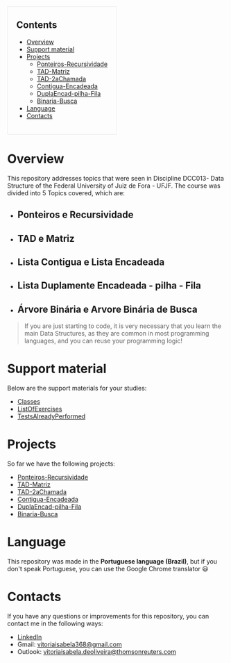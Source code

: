 <div style="border: solid 1px; width: fit-content; padding: 0px 20px 20px 20px; border-color: rgba(234,234,234,1)">
  
## Contents
- [Overview](#overview)
- [Support material](#Support-material)
- [Projects](#Projects)
    - [Ponteiros-Recursividade](##Ponteiros-Recursividade)
    - [TAD-Matriz](##TAD-Matriz)
    - [TAD-2aChamada](##TAD-2aChamada)
    - [Contigua-Encadeada](##Contigua-Encadeada)
    - [DuplaEncad-pilha-Fila](##DuplaEncad-pilha-Fila)
    - [Binaria-Busca](##Binaria-Busca)
- [Language](#Language)  
- [Contacts](#Contacts)
  
</div>

# Overview
This repository addresses topics that were seen in Discipline DCC013- Data Structure of the Federal University of Juiz de Fora - UFJF. The course was divided into 5 Topics covered, which are:

- ## Ponteiros e Recursividade
- ## TAD e Matriz
- ## Lista Contigua e Lista Encadeada
- ## Lista Duplamente Encadeada - pilha - Fila
- ## Árvore Binária e Arvore Binária de Busca

>If you are just starting to code, it is very necessary that you learn the main Data Structures, as they are common in most programming languages, and you can reuse your programming logic!

# Support material
Below are the support materials for your studies:
- [Classes](https://github.com/vitoria-isabela/Estruturas-de-Dados/tree/master/Classes/Aulas)
- [ListOfExercises](https://github.com/vitoria-isabela/Estruturas-de-Dados/tree/master/ListOfExercises/Listas%20de%20Exerc%C3%ADcios)
- [TestsAlreadyPerformed](https://github.com/vitoria-isabela/Estruturas-de-Dados/tree/master/TestsAlreadyPerformed/TVCs%20Anteriores)

# Projects

So far we have the following projects:
-  [Ponteiros-Recursividade](https://github.com/vitoria-isabela/Estruturas-de-Dados/tree/master/Ponteiros-Recursividade)
-  [TAD-Matriz](https://github.com/vitoria-isabela/Estruturas-de-Dados/tree/master/TAD-Matriz)
-  [TAD-2aChamada](https://github.com/vitoria-isabela/Estruturas-de-Dados/tree/master/TAD-2aChamada)
-  [Contigua-Encadeada](https://github.com/vitoria-isabela/Estruturas-de-Dados/tree/master/Contigua-Encadeada)
-  [DuplaEncad-pilha-Fila](https://github.com/vitoria-isabela/Estruturas-de-Dados/tree/master/DuplaEncad-pilha-Fila)
-  [Binaria-Busca](https://github.com/vitoria-isabela/Estruturas-de-Dados/tree/master/Binaria-Busca)
 
 # Language
 This repository was made in the **Portuguese language (Brazil)**, but if you don't speak Portuguese, you can use the Google Chrome translator :smiley:

# Contacts

If you have any questions or improvements for this repository, you can contact me in the following ways:
- [LinkedIn](https://www.linkedin.com/in/vitoria-isabela/)
- Gmail: vitoriaisabela368@gmail.com
- Outlook: vitoriaisabela.deoliveira@thomsonreuters.com
